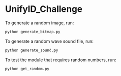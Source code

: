 # UnifyID_Challenge
To generate a random image, run:
```bash
python generate_bitmap.py
```

To generate a random wave sound file, run:
```bash
python generate_sound.py
```


To test the module that requires random numbers, run:
```bash
python get_random.py
```
